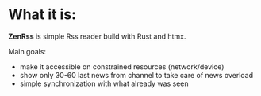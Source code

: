 
# What it is:
**ZenRss** is simple Rss reader build with Rust and htmx. 

Main goals:
- make it accessible on constrained resources (network/device)
- show only 30-60 last news from channel to take care of news overload
- simple synchronization with what already was seen